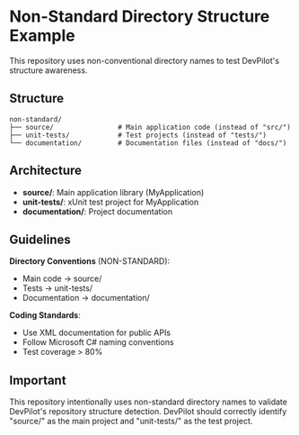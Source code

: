 # Non-Standard Directory Structure Example

This repository uses non-conventional directory names to test DevPilot's structure awareness.

## Structure

```
non-standard/
├── source/                # Main application code (instead of "src/")
├── unit-tests/            # Test projects (instead of "tests/")
└── documentation/         # Documentation files (instead of "docs/")
```

## Architecture

- **source/**: Main application library (MyApplication)
- **unit-tests/**: xUnit test project for MyApplication
- **documentation/**: Project documentation

## Guidelines

**Directory Conventions** (NON-STANDARD):
- Main code → source/
- Tests → unit-tests/
- Documentation → documentation/

**Coding Standards**:
- Use XML documentation for public APIs
- Follow Microsoft C# naming conventions
- Test coverage > 80%

## Important

This repository intentionally uses non-standard directory names to validate DevPilot's repository structure detection. DevPilot should correctly identify "source/" as the main project and "unit-tests/" as the test project.
